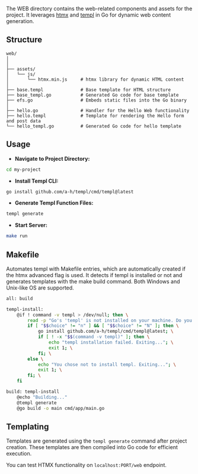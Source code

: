 The WEB directory contains the web-related components and assets for the project. It leverages [htmx](https://github.com/bigskysoftware/htmx) and [templ](https://github.com/a-h/templ) in Go for dynamic web content generation.

## Structure

```
web/
│
│
├── assets/
│   └── js/
│       └── htmx.min.js     # htmx library for dynamic HTML content
│
├── base.templ              # Base template for HTML structure
├── base_templ.go           # Generated Go code for base template
├── efs.go                  # Embeds static files into the Go binary
│
├── hello.go                # Handler for the Hello Web functionality
├── hello.templ             # Template for rendering the Hello form and post data
└── hello_templ.go          # Generated Go code for hello template
```

## Usage

- **Navigate to Project Directory:**
```bash
cd my-project
```

- **Install Templ CLI:**
```bash
go install github.com/a-h/templ/cmd/templ@latest
```

- **Generate Templ Function Files:**
```bash
templ generate
```

- **Start Server:**
```bash
make run
```

## Makefile

Automates templ with Makefile entries, which are automatically created if the htmx advanced flag is used.
It detects if templ is installed or not and generates templates with the make build command.
Both Windows and Unix-like OS are supported.

```bash
all: build

templ-install:
	@if ! command -v templ > /dev/null; then \
		read -p "Go's 'templ' is not installed on your machine. Do you want to install it? [Y/n] " choice; \
		if [ "$$choice" != "n" ] && [ "$$choice" != "N" ]; then \
			go install github.com/a-h/templ/cmd/templ@latest; \
			if [ ! -x "$$(command -v templ)" ]; then \
				echo "templ installation failed. Exiting..."; \
				exit 1; \
			fi; \
		else \
			echo "You chose not to install templ. Exiting..."; \
			exit 1; \
		fi; \
	fi

build: templ-install
	@echo "Building..."
	@templ generate
	@go build -o main cmd/app/main.go
```

## Templating

Templates are generated using the `templ generate` command after project creation. These templates are then compiled into Go code for efficient execution.

You can test HTMX functionality on `localhost:PORT/web` endpoint.
